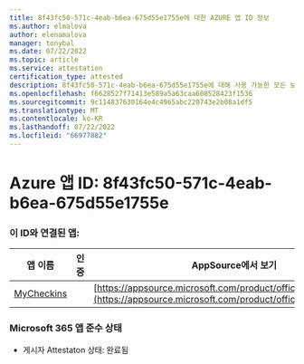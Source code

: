 ```yaml
---
title: 8f43fc50-571c-4eab-b6ea-675d55e1755e에 대한 AZURE 앱 ID 정보
ms.author: elmalova
author: elenamalova
manager: tonybal
ms.date: 07/22/2022
ms.topic: article
ms.service: attestation
certification_type: attested
description: 8f43fc50-571c-4eab-b6ea-675d55e1755e에 대해 사용 가능한 모든 보안 및 규정 준수 정보입니다.
ms.openlocfilehash: f6628527f71413e589a5a63caa608528423f1536
ms.sourcegitcommit: 9c114837630164e4c4965abc220743e2b08a1df5
ms.translationtype: MT
ms.contentlocale: ko-KR
ms.lasthandoff: 07/22/2022
ms.locfileid: "66977882"
---
```

# <a name="azure-app-id-8f43fc50-571c-4eab-b6ea-675d55e1755e"></a>Azure 앱 ID: 8f43fc50-571c-4eab-b6ea-675d55e1755e


### <a name="apps-associated-with-this-id"></a>이 ID와 연결된 앱:
| **앱 이름** | **인증** | **AppSource에서 보기** |
|--------------|---------------|-----------------------|
| [MyCheckins](../forward/WA200004375.md) |  | [https://appsource.microsoft.com/product/office/WA200004375](https://appsource.microsoft.com/product/office/WA200004375) |

### <a name="microsoft-365-app-compliance-status"></a>Microsoft 365 앱 준수 상태
- 게시자 Attestaton 상태: 완료됨

